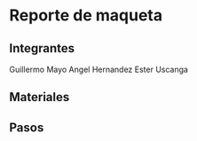 # Reporte de maqueta

## Integrantes

Guillermo Mayo
Angel Hernandez
Ester Uscanga

## Materiales


## Pasos
